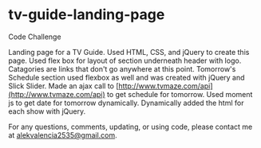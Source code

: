 # tv-guide-landing-page
Code Challenge

Landing page for a TV Guide. Used HTML, CSS, and jQuery to create this page. Used flex box for layout of section underneath header with logo. Catagories are links that don't go anywhere at this point. Tomorrow's Schedule section used flexbox as well and was created with jQuery and Slick Slider. Made an ajax call to [http://www.tvmaze.com/api](http://www.tvmaze.com/api) to get schedule for tomorrow. Used moment js to get date for tomorrow dynamically. Dynamically added the html for each show with jQuery.

For any questions, comments, updating, or using code, please contact me at alekvalencia2535@gmail.com.

